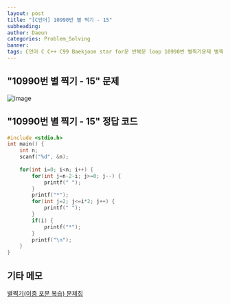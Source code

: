 ```yaml
---
layout: post
title: "[C언어] 10990번 별 찍기 - 15"
subheading: 
author: Daeun
categories: Problem_Solving
banner:
tags: C언어 C C++ C99 Baekjoon star for문 반복문 loop 10990번 별찍기문제 별찍기문제집
---
```


## "10990번 별 찍기 - 15" 문제
![image](https://user-images.githubusercontent.com/79370538/219677588-babed7e3-3d88-47f3-a306-959181daf69b.png)

## "10990번 별 찍기 - 15" 정답 코드
```c
#include <stdio.h>
int main() {
	int n;
	scanf("%d", &n);
	
	for(int i=0; i<n; i++) {
		for(int j=n-2-i; j>=0; j--) {
			printf(" ");
		}
		printf("*");
		for(int j=2; j<=i*2; j++) {
			printf(" ");
		}
		if(i) {
			printf("*");
		}
		printf("\n");
	}
}
```

## 기타 메모
[별찍기(이중 포문 복습) 문제집](https://www.acmicpc.net/workbook/view/11093)